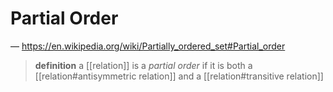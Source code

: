 # Partial Order

&mdash; <https://en.wikipedia.org/wiki/Partially_ordered_set#Partial_order>

> **definition** a [[relation]] is a _partial order_ if it is both a [[relation#antisymmetric relation]] and a [[relation#transitive relation]]
